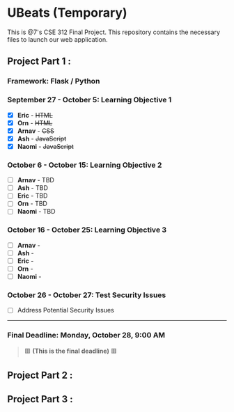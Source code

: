 # UBeats (Temporary)
This is @7's CSE 312 Final Project. This repository contains the necessary files to launch our web application. 

## Project Part 1 :
### Framework: Flask / Python

### September 27 - October 5: Learning Objective 1
- [x] **Eric** - ~~HTML~~
- [x] **Orn** - ~~HTML~~
- [x] **Arnav** - ~~CSS~~
- [x] **Ash** - ~~JavaScript~~
- [x] **Naomi** - ~~JavaScript~~

### October 6 - October 15: Learning Objective 2
- [ ] **Arnav** - TBD
- [ ] **Ash** - TBD
- [ ] **Eric** - TBD
- [ ] **Orn** - TBD
- [ ] **Naomi** - TBD

### October 16 - October 25: Learning Objective 3
- [ ] **Arnav** - 
- [ ] **Ash** - 
- [ ] **Eric** - 
- [ ] **Orn** - 
- [ ] **Naomi** - 

### October 26 - October 27: Test Security Issues
- [ ] Address Potential Security Issues

---
### Final Deadline: **Monday, October 28, 9:00 AM** 
> 🟥 **(This is the final deadline)** 🟥

## Project Part 2 :

## Project Part 3 :
